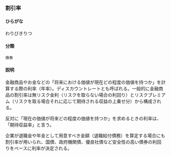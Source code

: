 <div style="display:none;">

## [あ行](securities-terms?id=あ行)
## [か行](securities-terms?id=か行)
## [さ行](securities-terms?id=さ行)
## [た行](securities-terms?id=た行)
## [な行](securities-terms?id=な行)
## [は行](securities-terms?id=は行)
## [ま行](securities-terms?id=ま行)
## [や行](securities-terms?id=や行)
## [ら行](securities-terms?id=ら行)
## [わ行](securities-terms?id=わ行)

</div>

### 割引率

#### ひらがな

わりびきりつ

#### 分類

`債券`

#### 説明

金融商品やお金などの「将来における価値が現在どの程度の価値を持つか」を計算する際の利率（年率）。ディスカウントレートとも呼ばれる。一般的に金融商品の割引率は無リスク金利（リスクを取らない場合の利回り）とリスクプレミアム（リスクを取る場合それに応じて期待される収益の上乗せ分）から構成される。
反対に「現在の価値が将来どの程度の価値を持つか」を求めるときの利率は、「期待収益率」と言う。
 
企業が退職金や年金として用意すべき金額（退職給付債務）を算定する場合にも割引率が用いられ、国債、政府機関債、優良社債など安全性の高い債券の利回りをベースに利率が決定される。

<div style="display:none;">

## [英数字・記号](securities-terms?id=英数字・記号)

</div>

